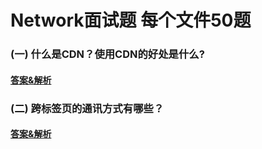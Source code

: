 # Network面试题 每个文件50题

### (一) 什么是CDN？使用CDN的好处是什么?

#### [答案&解析](https://github.com/QMcoder/QM-FE-Interview/issues/12)

### (二) 跨标签页的通讯方式有哪些？

#### [答案&解析](https://github.com/QMcoder/QM-FE-Interview/issues/39)